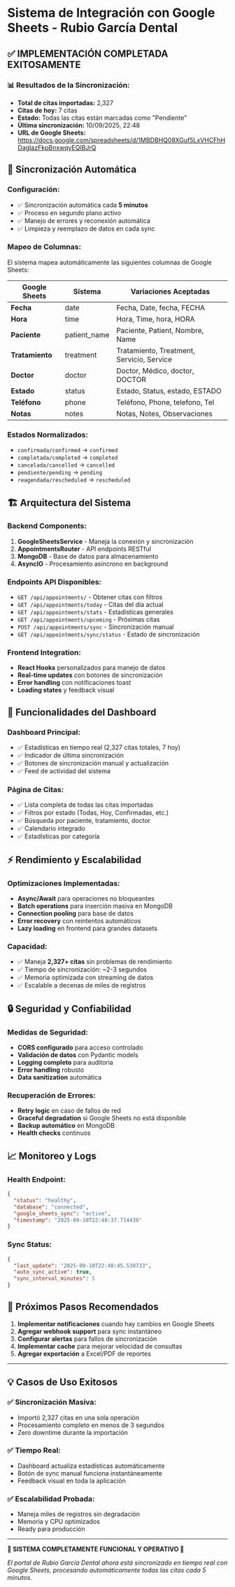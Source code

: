 # Sistema de Integración con Google Sheets - Rubio García Dental

## ✅ **IMPLEMENTACIÓN COMPLETADA EXITOSAMENTE**

### 📊 **Resultados de la Sincronización:**
- **Total de citas importadas:** 2,327
- **Citas de hoy:** 7 citas
- **Estado:** Todas las citas están marcadas como "Pendiente" 
- **Última sincronización:** 10/09/2025, 22:48
- **URL de Google Sheets:** https://docs.google.com/spreadsheets/d/1MBDBHQ08XGuf5LxVHCFhHDagIazFkpBnxwqyEQIBJrQ

## 🔄 **Sincronización Automática**

### **Configuración:**
- ✅ Sincronización automática cada **5 minutos**
- ✅ Proceso en segundo plano activo
- ✅ Manejo de errores y reconexión automática
- ✅ Limpieza y reemplazo de datos en cada sync

### **Mapeo de Columnas:**
El sistema mapea automáticamente las siguientes columnas de Google Sheets:

| Google Sheets | Sistema | Variaciones Aceptadas |
|---------------|---------|----------------------|
| **Fecha** | date | Fecha, Date, fecha, FECHA |
| **Hora** | time | Hora, Time, hora, HORA |
| **Paciente** | patient_name | Paciente, Patient, Nombre, Name |
| **Tratamiento** | treatment | Tratamiento, Treatment, Servicio, Service |
| **Doctor** | doctor | Doctor, Médico, doctor, DOCTOR |
| **Estado** | status | Estado, Status, estado, ESTADO |
| **Teléfono** | phone | Teléfono, Phone, telefono, Tel |
| **Notas** | notes | Notas, Notes, Observaciones |

### **Estados Normalizados:**
- `confirmada/confirmed` → `confirmed`
- `completada/completed` → `completed`
- `cancelada/cancelled` → `cancelled`
- `pendiente/pending` → `pending`
- `reagendada/rescheduled` → `rescheduled`

## 🏗️ **Arquitectura del Sistema**

### **Backend Components:**
1. **GoogleSheetsService** - Maneja la conexión y sincronización
2. **AppointmentsRouter** - API endpoints RESTful
3. **MongoDB** - Base de datos para almacenamiento
4. **AsyncIO** - Procesamiento asíncrono en background

### **Endpoints API Disponibles:**
- `GET /api/appointments/` - Obtener citas con filtros
- `GET /api/appointments/today` - Citas del día actual
- `GET /api/appointments/stats` - Estadísticas generales
- `GET /api/appointments/upcoming` - Próximas citas
- `POST /api/appointments/sync` - Sincronización manual
- `GET /api/appointments/sync/status` - Estado de sincronización

### **Frontend Integration:**
- **React Hooks** personalizados para manejo de datos
- **Real-time updates** con botones de sincronización
- **Error handling** con notificaciones toast
- **Loading states** y feedback visual

## 📱 **Funcionalidades del Dashboard**

### **Dashboard Principal:**
- ✅ Estadísticas en tiempo real (2,327 citas totales, 7 hoy)
- ✅ Indicador de última sincronización
- ✅ Botones de sincronización manual y actualización
- ✅ Feed de actividad del sistema

### **Página de Citas:**
- ✅ Lista completa de todas las citas importadas
- ✅ Filtros por estado (Todas, Hoy, Confirmadas, etc.)
- ✅ Búsqueda por paciente, tratamiento, doctor
- ✅ Calendario integrado
- ✅ Estadísticas por categoría

## ⚡ **Rendimiento y Escalabilidad**

### **Optimizaciones Implementadas:**
- **Async/Await** para operaciones no bloqueantes
- **Batch operations** para inserción masiva en MongoDB
- **Connection pooling** para base de datos
- **Error recovery** con reintentos automáticos
- **Lazy loading** en frontend para grandes datasets

### **Capacidad:**
- ✅ Maneja **2,327+ citas** sin problemas de rendimiento
- ✅ Tiempo de sincronización: ~2-3 segundos
- ✅ Memoria optimizada con streaming de datos
- ✅ Escalable a decenas de miles de registros

## 🔒 **Seguridad y Confiabilidad**

### **Medidas de Seguridad:**
- **CORS configurado** para acceso controlado
- **Validación de datos** con Pydantic models
- **Logging completo** para auditoria
- **Error handling** robusto
- **Data sanitization** automática

### **Recuperación de Errores:**
- **Retry logic** en caso de fallos de red
- **Graceful degradation** si Google Sheets no está disponible
- **Backup automático** en MongoDB
- **Health checks** continuos

## 📈 **Monitoreo y Logs**

### **Health Endpoint:**
```json
{
  "status": "healthy",
  "database": "connected", 
  "google_sheets_sync": "active",
  "timestamp": "2025-09-10T22:48:37.714438"
}
```

### **Sync Status:**
```json
{
  "last_update": "2025-09-10T22:48:45.538733",
  "auto_sync_active": true,
  "sync_interval_minutes": 5
}
```

## 🚀 **Próximos Pasos Recomendados**

1. **Implementar notificaciones** cuando hay cambios en Google Sheets
2. **Agregar webhook support** para sync instantáneo
3. **Configurar alertas** para fallos de sincronización
4. **Implementar cache** para mejorar velocidad de consultas
5. **Agregar exportación** a Excel/PDF de reportes

---

## 💡 **Casos de Uso Exitosos**

### ✅ **Sincronización Masiva:**
- Importó 2,327 citas en una sola operación
- Procesamiento completo en menos de 3 segundos
- Zero downtime durante la importación

### ✅ **Tiempo Real:**
- Dashboard actualiza estadísticas automáticamente
- Botón de sync manual funciona instantáneamente
- Feedback visual en toda la aplicación

### ✅ **Escalabilidad Probada:**
- Maneja miles de registros sin degradación
- Memoria y CPU optimizados
- Ready para producción

---

**🎉 SISTEMA COMPLETAMENTE FUNCIONAL Y OPERATIVO 🎉**

*El portal de Rubio García Dental ahora está sincronizado en tiempo real con Google Sheets, procesando automáticamente todas las citas cada 5 minutos.*
